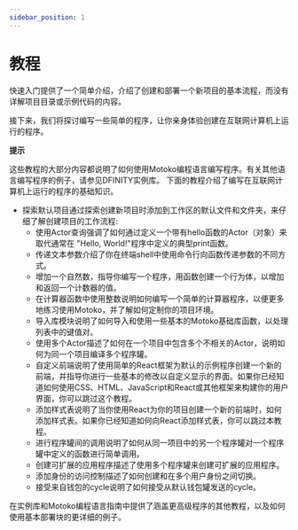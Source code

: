 ```yaml
---
sidebar_position: 1
---
```


# 教程

快速入门提供了一个简单介绍，介绍了创建和部署一个新项目的基本流程，而没有详解项目目录或示例代码的内容。

接下来，我们将探讨编写一些简单的程序，让你亲身体验创建在互联网计算机上运行的程序。

**提示**

这些教程的大部分内容都说明了如何使用Motoko编程语言编写程序。有关其他语言编写程序的例子，请参见DFINITY实例库。
下面的教程介绍了编写在互联网计算机上运行的程序的基础知识。

+ 探索默认项目通过探索创建新项目时添加到工作区的默认文件和文件夹，来仔细了解创建项目的工作流程:
  + 使用Actor查询强调了如何通过定义一个带有hello函数的Actor（对象）来取代通常在 "Hello, World!"程序中定义的典型print函数。
  + 传递文本参数介绍了你在终端shell中使用命令行向函数传递参数的不同方式。
  + 增加一个自然数，指导你编写一个程序，用函数创建一个行为体，以增加和返回一个计数器的值。
  + 在计算器函数中使用整数说明如何编写一个简单的计算器程序，以便更多地练习使用Motoko，并了解如何定制你的项目环境。
  + 导入库模块说明了如何导入和使用一些基本的Motoko基础库函数，以处理列表中的键值对。
  + 使用多个Actor描述了如何在一个项目中包含多个不相关的Actor，说明如何为同一个项目编译多个程序罐。
  + 自定义前端说明了使用简单的React框架为默认的示例程序创建一个新的前端，并指导你进行一些基本的修改以自定义显示的界面。如果你已经知道如何使用CSS、HTML、JavaScript和React或其他框架来构建你的用户界面，你可以跳过这个教程。
  + 添加样式表说明了当你使用React为你的项目创建一个新的前端时，如何添加样式表。如果你已经知道如何向React添加样式表，你可以跳过本教程。
  + 进行程序罐间的调用说明了如何从同一项目中的另一个程序罐对一个程序罐中定义的函数进行简单调用。
  + 创建可扩展的应用程序描述了使用多个程序罐来创建可扩展的应用程序。
  + 添加身份的访问控制描述了如何创建和在多个用户身份之间切换。
  + 接受来自钱包的cycle说明了如何接受从默认钱包罐发送的cycle。

在实例库和Motoko编程语言指南中提供了涵盖更高级程序的其他教程，以及如何使用基本部署块的更详细的例子。